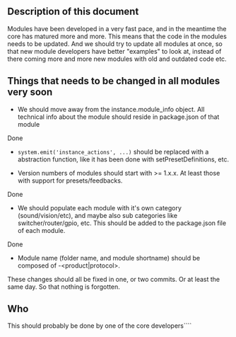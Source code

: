## Description of this document

Modules have been developed in a very fast pace, and in the meantime the core has matured more and more. This means that
the code in the modules needs to be updated. And we should try to update all modules at once, so that new module developers have
better "examples" to look at, instead of there coming more and more new modules with old and outdated code etc.

## Things that needs to be changed in all modules very soon

- We should move away from the instance.module_info object. All technical info about the module should reside in package.json of that module

Done

- `system.emit('instance_actions', ...)` should be replaced with a abstraction function, like it has been done with setPresetDefinitions, etc.

- Version numbers of modules should start with >= 1.x.x. At least those with support for presets/feedbacks.

Done

- We should populate each module with it's own category (sound/vision/etc), and maybe also sub categories like switcher/router/gpio, etc. This should be added to the package.json file of each module.

Done

- Module name (folder name, and module shortname) should be composed of <manufacturer>-<product|protocol>.

These changes should all be fixed in one, or two commits. Or at least the same day. So that nothing is forgotten.

## Who

This should probably be done by one of the core developers````

